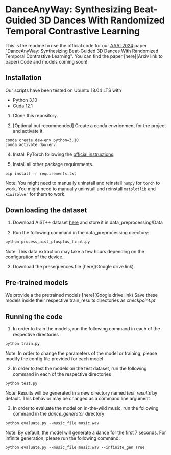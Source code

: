 # DanceAnyWay: Synthesizing Beat-Guided 3D Dances With Randomized Temporal Contrastive Learning

This is the readme to use the official code for our [AAAI 2024](https://aaai.org/aaai-conference/) paper "DanceAnyWay: Synthesizing Beat-Guided 3D Dances With Randomized Temporal Contrastive Learning". You can find the paper [here](Arxiv link to paper)
Code and models coming soon!


## Installation
Our scripts have been tested on Ubuntu 18.04 LTS with
- Python 3.10
- Cuda 12.1

1. Clone this repository.

2. [Optional but recommended] Create a conda envrionment for the project and activate it.

```
conda create daw-env python=3.10
conda activate daw-env
```

4. Install PyTorch following the [official instructions](https://pytorch.org/).

5. Install all other package requirements.

```
pip install -r requirements.txt
```
Note: You might need to manually uninstall and reinstall `numpy` for `torch` to work. You might need to manually uninstall and reinstall `matplotlib` and `kiwisolver` for them to work.


## Downloading the dataset
1. Download AIST++ dataset [here](https://google.github.io/aistplusplus_dataset/download.html) and store it in data_preprocessing/Data

2. Run the following command in the data_preprocessing directory:
```
python process_aist_plusplus_final.py
```
Note: This data extraction may take a few hours depending on the configuration of the device.

3. Download the presequences file [here](Google drive link)


## Pre-trained models
We provide a the pretrained models [here](Google drive link)
Save these models inside their respective train_results directories as *checkpoint.pt*


## Running the code
1. In order to train the models, run the following command in each of the respective directories
```
python train.py
```
Note: In order to change the parameters of the model or training, please modify the config file provided for each model

2. In order to test the models on the test dataset, run the following command in each of the respective directories
```
python test.py
```
Note: Results will be generated in a new directory named *test_results* by default. This behavior may be changed as a command line argument

3. In order to evaluate the model on in-the-wild music, run the following command in the *dance_generator* directory
```
python evaluate.py --music_file music.wav
```
Note: By default, the model will generate a dance for the first 7 seconds. For infinite generation, please run the following command:
```
python evaluate.py --music_file music.wav --infinite_gen True
```

<!-- Please use the following citation if you find our work useful: -->
<!-- ```
@inproceedings{bhattacharya2021speech2affectivegestures,
author = {Bhattacharya, Uttaran and Childs, Elizabeth and Rewkowski, Nicholas and Manocha, Dinesh},
title = {Speech2AffectiveGestures: Synthesizing Co-Speech Gestures with Generative Adversarial Affective Expression Learning},
year = {2021},
publisher = {Association for Computing Machinery},
address = {New York, NY, USA},
booktitle = {Proceedings of the 29th ACM International Conference on Multimedia},
series = {MM '21}
}
```-->
